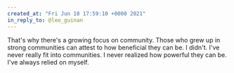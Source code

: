 ```yaml
---
created_at: "Fri Jun 18 17:59:10 +0000 2021"
in_reply_to: @leo_guinan
---
```


That's why there's a growing focus on community. Those who grew up in strong communities can attest to how beneficial they can be. I didn't. I've never really fit into communities. I never realized how powerful they can be. I've always relied on myself.